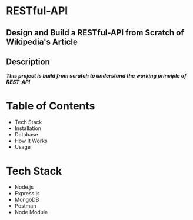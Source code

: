 # RESTful-API
## Design and Build a RESTful-API from Scratch of Wikipedia's Article
## Description


***This project is build from scratch to understand 
the working principle of REST-API***

# Table of Contents


- Tech Stack
- Installation
- Database
- How It Works
- Usage 

# Tech Stack

- Node.js
- Express.js
- MongoDB
- Postman
- Node Module


 





